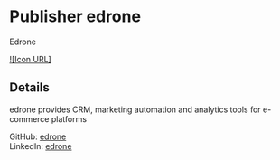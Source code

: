 # Publisher edrone
Edrone

[![Icon URL]](https://d3vhsxl1pwzf0p.cloudfront.net/images_2_6/v2/logo.svg)

## Details
edrone provides CRM, marketing automation and analytics tools for e-commerce platforms

GitHub: [edrone](https://bitbucket.org/edroneteam/tf2_ulmfit)<br>
LinkedIn: [edrone](https://www.linkedin.com/company/edrone/)<br>
